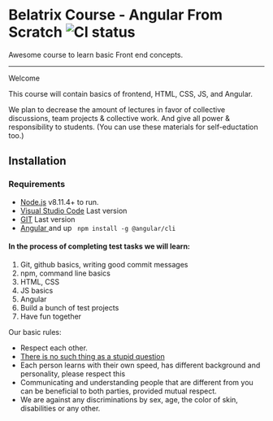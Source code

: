 # Belatrix Course - Angular From Scratch ![CI status](https://img.shields.io/badge/build-passing-brightgreen.svg)

Awesome course to learn basic Front end concepts.

---

Welcome

This course will contain basics of frontend, HTML, CSS, JS, and Angular.

We plan to decrease the amount of lectures in favor of collective discussions, team projects & collective work.
And give all power & responsibility to students.
(You can use these materials for self-eductation too.)


## Installation

### Requirements
* [Node.js](https://nodejs.org/) v8.11.4+ to run.
* [Visual Studio Code](https://code.visualstudio.com/) Last version
* [GIT](htt8ps://git-scm.com/) Last version
* [Angular ](https://angular.io)  and up
 ` npm install -g @angular/cli`
#### In the process of completing test tasks we will learn:

1. Git, github basics, writing good commit messages
2. npm, command line basics
3. HTML, CSS
4. JS basics
5. Angular 
7. Build a bunch of test projects
8. Have fun together

Our basic rules:
* Respect each other.
* [There is no such thing as a stupid question](https://en.wikipedia.org/wiki/No_such_thing_as_a_stupid_question)
* Each person learns with their own speed, has different background and personality, please respect this
* Communicating and understanding people that are different from you can be beneficial to both parties, provided mutual respect.
* We are against any discriminations by sex, age, the color of skin, disabilities or any other.




